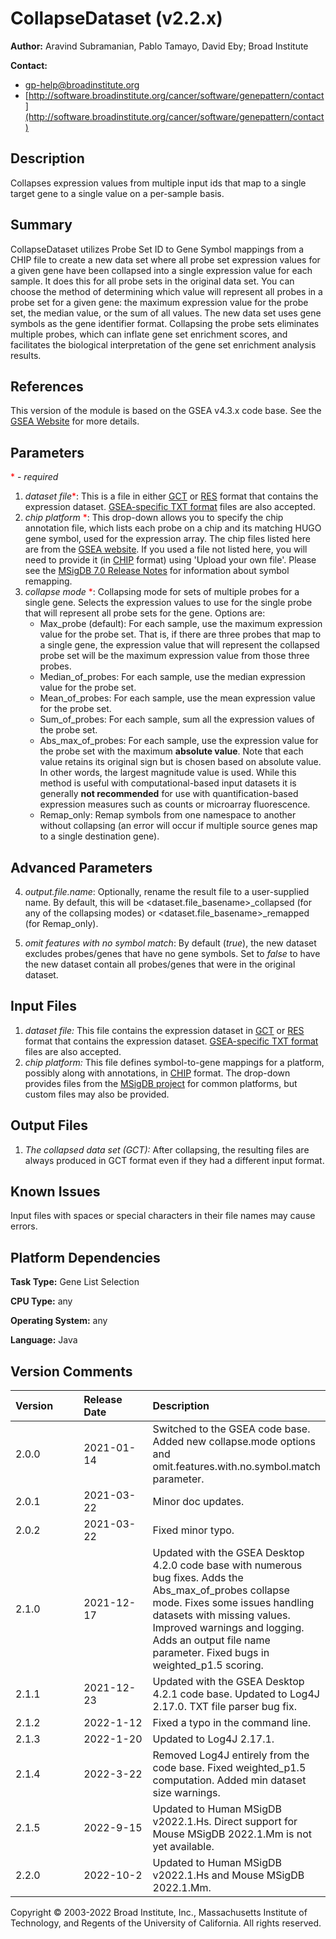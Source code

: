 # CollapseDataset (v2.2.x)

**Author:** Aravind Subramanian, Pablo Tamayo, David Eby; Broad
Institute

**Contact:**

- gp-help@broadinstitute.org
- [http://software.broadinstitute.org/cancer/software/genepattern/contact](http://software.broadinstitute.org/cancer/software/genepattern/contact)

## Description

Collapses expression values from multiple input ids that map to a single target gene to a single value on a per-sample basis.

## Summary

CollapseDataset utilizes Probe Set ID to Gene Symbol mappings from a CHIP file to create 
a new data set where all probe set expression values for a given gene have been collapsed 
into a single expression value for each sample. It does this for all probe sets in the 
original data set. You can choose the method of determining which value will represent all 
probes in a probe set for a given gene: the maximum expression value for the probe set, the 
median value, or the sum of all values. The new data set uses gene symbols as the gene 
identifier format. Collapsing the probe sets eliminates multiple probes, which can inflate 
gene set enrichment scores, and facilitates the biological interpretation of the gene set 
enrichment analysis results.

## References

This version of the module is based on the GSEA v4.3.x code base. See the 
[GSEA Website](https://www.gsea-msigdb.org/gsea/) for more details.

## Parameters 
<span style="color:red;">*</span> - *required*

1. *dataset file*<span style="color:red;">*</span>:  This is a file in either 
 [GCT](https://software.broadinstitute.org/cancer/software/gsea/wiki/index.php/Data_formats#GCT:_Gene_Cluster_Text_file_format_.28.2A.gct.29")
 or [RES](https://software.broadinstitute.org/cancer/software/gsea/wiki/index.php/Data_formats#RES:_ExpRESsion_.28with_P_and_A_calls.29_file_format_.28.2A.res.29)
 format that contains the expression dataset.
 [GSEA-specific TXT format](https://software.broadinstitute.org/cancer/software/gsea/wiki/index.php/Data_formats#TXT:_Text_file_format_for_expression_dataset_.28.2A.txt.29) files are also accepted.
2. *chip platform* <span style="color:red;">*</span>: This drop-down allows you to specify 
 the chip annotation file, which lists each probe on a chip and its matching HUGO gene symbol, 
 used for the expression array. The chip files listed here are from the 
 [GSEA website](https://www.gsea-msigdb.org/gsea/downloads.jsp). If you used a file not listed 
 here, you will need to provide it 
 (in [CHIP](https://software.broadinstitute.org/cancer/software/gsea/wiki/index.php/Data_formats#CHIP:_Chip_file_format_.28.2A.chip.29) format) 
 using 'Upload your own file'.  Please see the [MSigDB 7.0 Release Notes](http://software.broadinstitute.org/cancer/software/gsea/wiki/index.php/MSigDB_v7.0_Release_Notes)
 for information about symbol remapping.
3. *collapse mode* <span style="color:red;">*</span>: Collapsing mode for sets of multiple probes for a single gene. Selects the expression values to use for the single probe that will represent all probe sets for the gene. Options are:
   - Max_probe (default): For each sample, use the maximum expression value for the probe set. That is, if there are three probes that map to a single gene, the expression value that will represent the collapsed probe set will be the maximum expression value from those three probes.
   - Median_of_probes: For each sample, use the median expression value for the probe set.
   - Mean_of_probes: For each sample, use the mean expression value for the probe set.
   - Sum_of_probes: For each sample, sum all the expression values of the probe set.
   - Abs_max_of_probes: For each sample, use the expression value for the probe set with the maximum **absolute value**.  Note that each value retains its original sign but is chosen based on absolute value.
     In other words, the largest magnitude value is used.  While this method is useful with computational-based input datasets it is generally **not recommended** for use with quantification-based expression 
     measures such as counts or microarray fluorescence.
   - Remap_only: Remap symbols from one namespace to another without collapsing (an error will occur if multiple source genes map to a single destination gene).

## Advanced Parameters 

4. *output.file.name*:
 Optionally, rename the result file to a user-supplied name.  By default, this will be &lt;dataset.file_basename&gt;_collapsed (for any of the collapsing modes) or 
 &lt;dataset.file_basename&gt;_remapped (for Remap_only). 

5. *omit features with no symbol match*: 
 By default (*true*), the new dataset excludes probes/genes that have no gene symbols. Set to *false* 
 to have the new dataset contain all probes/genes that were in the original dataset.


## Input Files

1. *dataset file:*  This file contains the expression dataset in [GCT](https://software.broadinstitute.org/cancer/software/gsea/wiki/index.php/Data_formats#GCT:_Gene_Cluster_Text_file_format_.28.2A.gct.29") 
or [RES](https://software.broadinstitute.org/cancer/software/gsea/wiki/index.php/Data_formats#RES:_ExpRESsion_.28with_P_and_A_calls.29_file_format_.28.2A.res.29) format that contains the 
expression dataset.
[GSEA-specific TXT format](https://software.broadinstitute.org/cancer/software/gsea/wiki/index.php/Data_formats#TXT:_Text_file_format_for_expression_dataset_.28.2A.txt.29) files are also accepted.
2. *chip platform:* This file defines symbol-to-gene mappings for a platform, possibly along with annotations, in 
[CHIP](https://software.broadinstitute.org/cancer/software/gsea/wiki/index.php/Data_formats#CHIP:_Chip_file_format_.28.2A.chip.29) format.
The drop-down provides files from the [MSigDB project](https://www.gsea-msigdb.org) for common platforms, but custom files may also be provided.

## Output Files

1. *The collapsed data set (GCT):* After collapsing, the resulting files are always produced in GCT format even if they had a different input format. 

## Known Issues

Input files with spaces or special characters in their file names may cause errors.

## Platform Dependencies

**Task Type:**  Gene List Selection

**CPU Type:**  any

**Operating System:**  any

**Language:**  Java

## Version Comments

<table>
<colgroup>
<col width="50%" />
<col width="50%" />
</colgroup>
<thead>
<tr class="header">
<th align="left">Version</th>
<th align="left">Release Date</th>
<th align="left">Description</th>
</tr>
<tbody>
<tr class="odd">
<td align="left">2.0.0</td>
<td align="left">2021-01-14</td>
<td align="left">Switched to the GSEA code base.  Added new collapse.mode options and omit.features.with.no.symbol.match parameter.</td>
</tr>
<tr class="even">
<td align="left">2.0.1</td>
<td align="left">2021-03-22 </td>
<td align="left">Minor doc updates.</td>
</tr>
<tr class="odd">
<td align="left">2.0.2</td>
<td align="left">2021-03-22</td>
<td align="left">Fixed minor typo.</td>
</tr>
<tr class="even">
<td align="left">2.1.0</td>
<td align="left">2021-12-17</td>
<td align="left">Updated with the GSEA Desktop 4.2.0 code base with numerous bug fixes. Adds the Abs_max_of_probes collapse mode. Fixes some issues handling datasets with missing values. Improved warnings and logging. Adds an output file name parameter. Fixed bugs in weighted_p1.5 scoring.</td>
</tr>
<tr class="odd">
<td align="left">2.1.1</td>
<td align="left">2021-12-23</td>
<td align="left">Updated with the GSEA Desktop 4.2.1 code base. Updated to Log4J 2.17.0. TXT file parser bug fix.</td>
</tr>
<tr class="even">
<td align="left">2.1.2 </td>
<td align="left">2022-1-12</td>
<td align="left">Fixed a typo in the command line.</td>
</tr>
<tr class="odd">
<td align="left">2.1.3</td>
<td align="left">2022-1-20</td>
<td align="left">Updated to Log4J 2.17.1.</td>
</tr>
<tr class="even">
<td align="left">2.1.4</td>
<td align="left">2022-3-22</td>
<td align="left">Removed Log4J entirely from the code base.  Fixed weighted_p1.5 computation.  Added min dataset size warnings.</td>
</tr>
<tr class="odd">
<td align="left">2.1.5</td>
<td align="left">2022-9-15</td>
<td align="left">Updated to Human MSigDB v2022.1.Hs. Direct support for Mouse MSigDB 2022.1.Mm is not yet available.</td>
</tr>
<tr class="even">
<td align="left">2.2.0</td>
<td align="left">2022-10-2</td>
<td align="left">Updated to Human MSigDB v2022.1.Hs and Mouse MSigDB 2022.1.Mm.</td>
</tr>
</tbody>
</table>

Copyright © 2003-2022 Broad Institute, Inc., Massachusetts Institute of
Technology, and Regents of the University of California. All rights
reserved.

